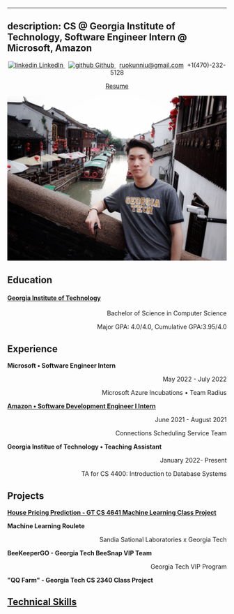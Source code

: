 ----
description: CS @ Georgia Institute of Technology, Software Engineer Intern @ Microsoft, Amazon
----
<p align="center">
  <a href="https://www.linkedin.com/in/ruokun-tommy-niu-128466155/" rel="nofollow noreferrer">
    <img src="https://i.stack.imgur.com/gVE0j.png" alt="linkedin"> LinkedIn
  </a>  &nbsp; 
  <a href="https://github.com/ruokun-niu" rel="nofollow noreferrer">
    <img src="https://i.stack.imgur.com/tskMh.png" alt="github"> Github
  </a> &nbsp; 
  <a href="mailto:ruokunniu@gmail.com"> ruokunniu@gmail.com</a>&nbsp; 
  <a> +1(470)-232-5128</a>
</p>
<p align="center">
  <a href="https://drive.google.com/file/d/1StFMwyYExKd1P-TWQqd3tV9irpL5HAwa/view?usp=sharing"> Resume </a> 
</p>

<img src="./image/GeorgiaTech.jpg" alt="Tommy in GT tshirt">

## Education
<h4> <a href="https://ruokun-niu.github.io/education"> Georgia Institute of Technology </a></h4>
<p align="right">Bachelor of Science in Computer Science</p>
<p align="right">Major GPA: 4.0/4.0, Cumulative GPA:3.95/4.0 </p>


## Experience
**Microsoft • Software Engineer Intern** 
<p align="right">May 2022 - July 2022 </p>
<p align="right">Microsoft Azure Incubations • Team Radius</p>

[**Amazon • Software Development Engineer I Intern**](amazon.md)
<p align="right">June 2021 - August 2021 </p>
<p align="right">Connections Scheduling Service Team</p>

**Georgia Institue of Technology • Teaching Assistant**
<p align="right">January 2022- Present</p>
<p align="right">TA for CS 4400: Introduction to Database Systems</p>


## Projects
**[House Pricing Prediction - GT CS 4641 Machine Learning Class Project](https://mlgroup16spring2022.github.io/)**

**Machine Learning Roulete**
<p align="right">Sandia Sational Laboratories x Georgia Tech</p>

**BeeKeeperGO - Georgia Tech BeeSnap VIP Team**
<p align="right">Georgia Tech VIP Program</p>

**"QQ Farm" - Georgia Tech CS 2340 Class Project**







## [Technical Skills](./technical.md)

